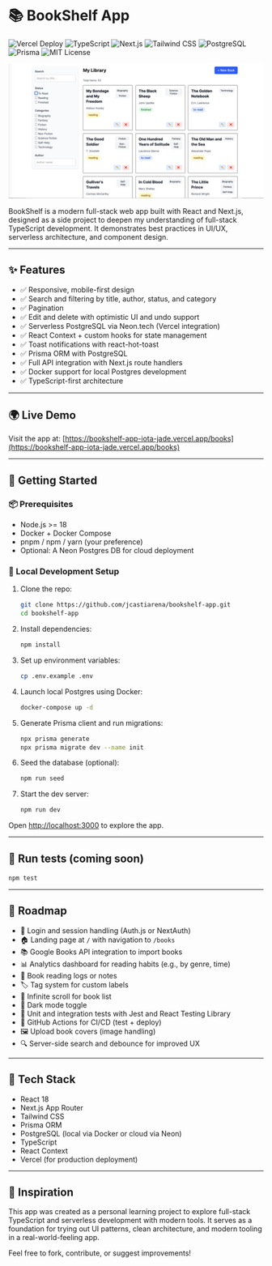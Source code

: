 # 📚 BookShelf App

![Vercel Deploy](https://vercel.com/api/badge/deploy?repository=https://github.com/jcastiarena/bookshelf-app)
![TypeScript](https://img.shields.io/badge/TypeScript-007acc?style=flat&logo=typescript&logoColor=white)
![Next.js](https://img.shields.io/badge/Next.js-000000?style=flat&logo=next.js&logoColor=white)
![Tailwind CSS](https://img.shields.io/badge/TailwindCSS-38B2AC?style=flat&logo=tailwind-css&logoColor=white)
![PostgreSQL](https://img.shields.io/badge/PostgreSQL-4169E1?style=flat&logo=postgresql&logoColor=white)
![Prisma](https://img.shields.io/badge/Prisma-2D3748?style=flat&logo=prisma&logoColor=white)
![MIT License](https://img.shields.io/badge/license-MIT-green)

![BookShelf Screenshot](./screenshot.png)

BookShelf is a modern full-stack web app built with React and Next.js, designed as a side project to deepen my understanding of full-stack TypeScript development. It demonstrates best practices in UI/UX, serverless architecture, and component design.

---

## ✨ Features

- ✅ Responsive, mobile-first design
- ✅ Search and filtering by title, author, status, and category
- ✅ Pagination
- ✅ Edit and delete with optimistic UI and undo support
- ✅ Serverless PostgreSQL via Neon.tech (Vercel integration)
- ✅ React Context + custom hooks for state management
- ✅ Toast notifications with react-hot-toast
- ✅ Prisma ORM with PostgreSQL
- ✅ Full API integration with Next.js route handlers
- ✅ Docker support for local Postgres development
- ✅ TypeScript-first architecture

---

## 🌍 Live Demo

Visit the app at: [https://bookshelf-app-iota-jade.vercel.app/books](https://bookshelf-app-iota-jade.vercel.app/books)

---

## 🚀 Getting Started

### 📦 Prerequisites

- Node.js >= 18
- Docker + Docker Compose
- pnpm / npm / yarn (your preference)
- Optional: A Neon Postgres DB for cloud deployment

### 🔧 Local Development Setup

1. Clone the repo:
   ```bash
   git clone https://github.com/jcastiarena/bookshelf-app.git
   cd bookshelf-app
   ```

2. Install dependencies:
   ```bash
   npm install
   ```

3. Set up environment variables:
   ```bash
   cp .env.example .env
   ```

4. Launch local Postgres using Docker:
   ```bash
   docker-compose up -d
   ```

5. Generate Prisma client and run migrations:
   ```bash
   npx prisma generate
   npx prisma migrate dev --name init
   ```

6. Seed the database (optional):
   ```bash
   npm run seed
   ```

7. Start the dev server:
   ```bash
   npm run dev
   ```

Open [http://localhost:3000](http://localhost:3000) to explore the app.

---

## 🧪 Run tests (coming soon)

```bash
npm test
```

---

## 📅 Roadmap

- 🔐 Login and session handling (Auth.js or NextAuth)
- 🏠 Landing page at `/` with navigation to `/books`
- 📚 Google Books API integration to import books
- 📊 Analytics dashboard for reading habits (e.g., by genre, time)
- 🧾 Book reading logs or notes
- 🏷️ Tag system for custom labels
- 🔁 Infinite scroll for book list
- 🌙 Dark mode toggle
- 🧪 Unit and integration tests with Jest and React Testing Library
- 🚥 GitHub Actions for CI/CD (test + deploy)
- 🖼️ Upload book covers (image handling)
- 🔍 Server-side search and debounce for improved UX

---

## 🔧 Tech Stack

- React 18
- Next.js App Router
- Tailwind CSS
- Prisma ORM
- PostgreSQL (local via Docker or cloud via Neon)
- TypeScript
- React Context
- Vercel (for production deployment)

---

## 🧠 Inspiration

This app was created as a personal learning project to explore full-stack TypeScript and serverless development with modern tools. It serves as a foundation for trying out UI patterns, clean architecture, and modern tooling in a real-world-feeling app.

Feel free to fork, contribute, or suggest improvements!
